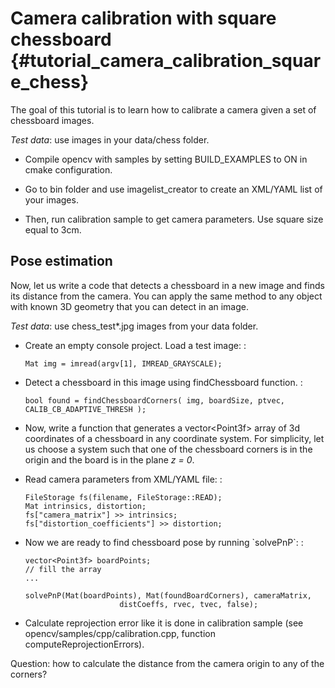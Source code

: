 Camera calibration with square chessboard {#tutorial_camera_calibration_square_chess}
=========================================

The goal of this tutorial is to learn how to calibrate a camera given a set of chessboard images.

*Test data*: use images in your data/chess folder.

-   Compile opencv with samples by setting BUILD_EXAMPLES to ON in cmake configuration.

-   Go to bin folder and use imagelist_creator to create an XML/YAML list of your images.

-   Then, run calibration sample to get camera parameters. Use square size equal to 3cm.

Pose estimation
---------------

Now, let us write a code that detects a chessboard in a new image and finds its distance from the
camera. You can apply the same method to any object with known 3D geometry that you can detect in an
image.

*Test data*: use chess_test\*.jpg images from your data folder.

-   Create an empty console project. Load a test image: :

        Mat img = imread(argv[1], IMREAD_GRAYSCALE);

-   Detect a chessboard in this image using findChessboard function. :

        bool found = findChessboardCorners( img, boardSize, ptvec, CALIB_CB_ADAPTIVE_THRESH );

-   Now, write a function that generates a vector\<Point3f\> array of 3d coordinates of a chessboard
    in any coordinate system. For simplicity, let us choose a system such that one of the chessboard
    corners is in the origin and the board is in the plane *z = 0*.

-   Read camera parameters from XML/YAML file: :

        FileStorage fs(filename, FileStorage::READ);
        Mat intrinsics, distortion;
        fs["camera_matrix"] >> intrinsics;
        fs["distortion_coefficients"] >> distortion;

-   Now we are ready to find chessboard pose by running \`solvePnP\`: :

        vector<Point3f> boardPoints;
        // fill the array
        ...

        solvePnP(Mat(boardPoints), Mat(foundBoardCorners), cameraMatrix,
                             distCoeffs, rvec, tvec, false);

-   Calculate reprojection error like it is done in calibration sample (see
    opencv/samples/cpp/calibration.cpp, function computeReprojectionErrors).

Question: how to calculate the distance from the camera origin to any of the corners?

